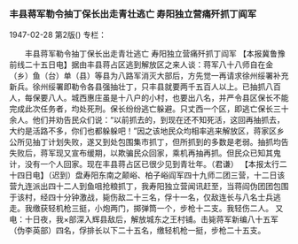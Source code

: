 ### 丰县蒋军勒令抽丁保长出走青壮逃亡  寿阳独立营痛歼抓丁阎军

1947-02-28
第2版()
专栏：

　　丰县蒋军勒令抽丁保长出走青壮逃亡
    寿阳独立营痛歼抓丁阎军
    【本报冀鲁豫前线二十五日电】据由丰县蒋占区逃到解放区之来人谈：蒋军八十八师自在金（乡）鱼（台）单（县）等县为八路军消灭大部后，方先觉一再请求徐州绥署补充新兵。徐州绥署即勒令各县强抽壮丁，只丰县就要两千五百人以上。已抽抓八百人，每保要八人。城西惠庄虽是十八户的小村，也要出八名，并严令县区保长不能完成此次任务者，均处死刑。保长纷纷逃亡躲避。只丈西一个区，即逃亡保长三十余人。他们并劝告民众们说：“以前抓去的，到现在还不知死活，这回再抽抓去，大约是活路不多，你们也都躲躲吧！”因之该地民众均相率逃来解放区，蒋家区乡公所见抽丁计划失败，遂又到处包围集市抓丁，但所抓到的多数是老弱。抽抓均告失败后，蒋军现又宣布缓期，以欺骗民众回家，乘机再抽再抓。但民众已知其鬼计，没有一个人回家。现在丰县蒋占区已很少见到青壮年。（君谦）
    【本报太行二十四日电】（迟到）盘寿阳东南之颠峪、柏子峪阎军四十九师二团三营，十二日该营九连派出四十二人到鱼咀抢粮抓丁，我寿阳独立营闻讯赶至，当蒋阎伪团团包围于该村，经四十分钟激战，毙伤敌二十三名，俘十一名，仅敌连长与八名士兵逃走。我缴获轻机枪三挺，小炮两门，掷弹筒一个，步枪十二支。我轻伤二人。
    又电：十日夜，我×部深入辉县敌后，解放城东之王村铺。击毙蒋军新编八十五军（伪李英部）四名，俘排长以下二十五名，缴轻机枪一挺，步枪二十五支。

